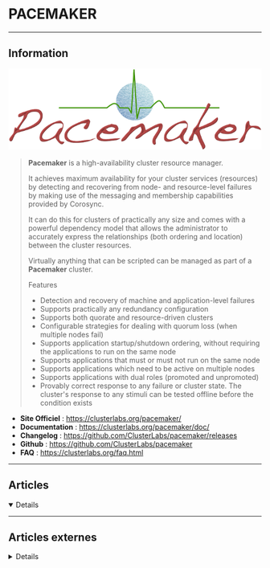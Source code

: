 # PACEMAKER
----

## <i class="fa-solid fa-hashtag"></i> Information

![Logo](../../_media/apps/pacemaker/pacemaker_logo.png ':size=250 :no-zoom')


> <i class="fa-solid fa-quote-left"></i> **Pacemaker** is a high-availability cluster resource manager.
>
> It achieves maximum availability for your cluster services (resources) by detecting and recovering from node- and resource-level failures by making use of the messaging and membership capabilities provided by Corosync.
>
> It can do this for clusters of practically any size and comes with a powerful dependency model that allows the administrator to accurately express the relationships (both ordering and location) between the cluster resources.
>
> Virtually anything that can be scripted can be managed as part of a **Pacemaker** cluster.
> 
> Features
>
> - Detection and recovery of machine and application-level failures
> - Supports practically any redundancy configuration
> - Supports both quorate and resource-driven clusters
> - Configurable strategies for dealing with quorum loss (when multiple nodes fail)
> - Supports application startup/shutdown ordering, without requiring the applications to run on the same node
> - Supports applications that must or must not run on the same node
> - Supports applications which need to be active on multiple nodes
> - Supports applications with dual roles (promoted and unpromoted)
> - Provably correct response to any failure or cluster state. The cluster's response to any stimuli can be tested offline before the condition exists <i class="fa-solid fa-quote-left fa-rotate-180"></i>


- <i class="fa-solid fa-globe"></i> **Site Officiel** : https://clusterlabs.org/pacemaker/
- <i class="fa-solid fa-book"></i> **Documentation** : https://clusterlabs.org/pacemaker/doc/
- <i class="fa-solid fa-file-circle-question"></i> **Changelog** : https://github.com/ClusterLabs/pacemaker/releases
- <i class="fa-brands fa-github"></i> **Github** : https://github.com/ClusterLabs/pacemaker
- <i class="far fa-question-circle"></i> **FAQ** : https://clusterlabs.org/faq.html

---

## <i class="fa-regular fa-newspaper"></i> Articles

<details open>

</details>

---

## <i class="fa-solid fa-glasses"></i> Articles externes

<details>

- [20 Red Hat Clustering (Pacemaker) Interview Questions and Answers](https://www.linuxtechi.com/redhat-clustering-pacemaker-interview-questions-answers/)
- [Clusters from Scratch](http://clusterlabs.org/pacemaker/doc/en-US/Pacemaker/2.0/html-single/Clusters_from_Scratch/index.html)
- [Créer un cluster HA avec corosync et pacemaker](https://memo-linux.com/creer-un-cluster-ha-avec-corosync-et-pacemaker/)
- [Haute Disponibilité avec Corosync et Pacemaker](https://blogduyax.madyanne.fr/2013/haute-disponibilite-avec-corosync-et-pacemaker/)
- [How to set up a Pacemaker cluster for high availability Linux](https://www.redhat.com/sysadmin/rhel-pacemaker-cluster)
- https://www.unixarena.com/series/pacemaker-corosync/
- [Pacemaker](https://doc.ubuntu-fr.org/pacemaker)

</details>
